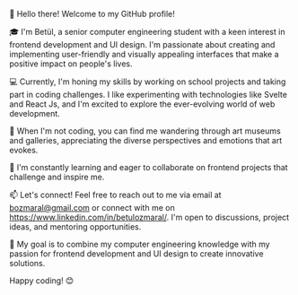 
👋 Hello there! Welcome to my GitHub profile!

🎓 I'm Betül, a senior computer engineering student with a keen interest in frontend development and UI design. I'm passionate about creating and implementing user-friendly and visually appealing interfaces that make a positive impact on people's lives.

💻 Currently, I'm honing my skills by working on school projects and taking part in coding challenges. I like experimenting with technologies like Svelte and React Js, and I'm excited to explore the ever-evolving world of web development.

🎨 When I'm not coding, you can find me wandering through art museums and galleries, appreciating the diverse perspectives and emotions that art evokes.

🌱 I'm constantly learning and eager to collaborate on frontend projects that challenge and inspire me.

📫 Let's connect! Feel free to reach out to me via email at bozmaral@gmail.com or connect with me on https://www.linkedin.com/in/betulozmaral/. I'm open to discussions, project ideas, and mentoring opportunities.

🚀 My goal is to combine my computer engineering knowledge with my passion for frontend development and UI design to create innovative solutions.

Happy coding! 😊

